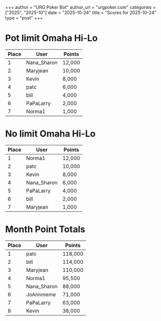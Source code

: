 +++
author = "URG Poker Bot"
author_url = "urgpoker.com"
categories = ["2025", "2025-10"]
date = "2025-10-24"
title = "Scores for 2025-10-24"
type = "post"
+++
# Pot limit Omaha Hi-Lo

| Place | User | Points |
|-------|------|--------|
| 1 | Nana_Sharon | 12,000 |
| 2 | Maryjean | 10,000 |
| 3 | Kevin | 8,000 |
| 4 | patc | 6,000 |
| 5 | bill | 4,000 |
| 6 | PaPaLarry | 2,000 |
| 7 | Norma1 | 1,000 |

# No limit Omaha Hi-Lo

| Place | User | Points |
|-------|------|--------|
| 1 | Norma1 | 12,000 |
| 2 | patc | 10,000 |
| 3 | Kevin | 8,000 |
| 4 | Nana_Sharon | 6,000 |
| 5 | PaPaLarry | 4,000 |
| 6 | bill | 2,000 |
| 7 | Maryjean | 1,000 |

# Month Point Totals

| Place | User | Points |
|-------|------|--------|
| 1 | patc | 118,000 |
| 2 | bill | 114,000 |
| 3 | Maryjean | 110,000 |
| 4 | Norma1 | 95,500 |
| 5 | Nana_Sharon | 88,000 |
| 6 | JoAnnmeme | 71,000 |
| 7 | PaPaLarry | 63,000 |
| 8 | Kevin | 38,000 |
